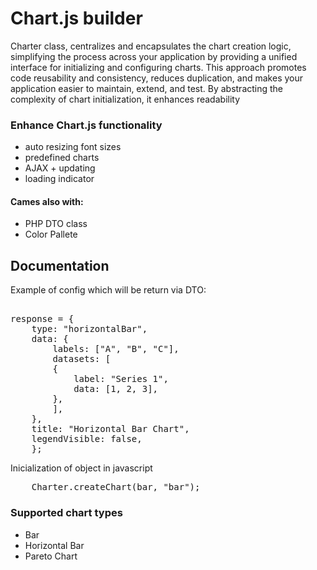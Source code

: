 # Chart.js builder

Charter class, centralizes and encapsulates the chart creation logic, simplifying the process across your application by providing a unified interface for initializing and configuring charts. This approach promotes code reusability and consistency, reduces duplication, and makes your application easier to maintain, extend, and test. By abstracting the complexity of chart initialization, it enhances readability

### Enhance Chart.js functionality

- auto resizing font sizes
- predefined charts
- AJAX + updating
- loading indicator

#### Cames also with:

- PHP DTO class
- Color Pallete

## Documentation

Example of config which will be return via DTO:

<pre> 
response = {
    type: "horizontalBar",
    data: {
        labels: ["A", "B", "C"],
        datasets: [
        {
            label: "Series 1",
            data: [1, 2, 3],
        },
        ],
    },
    title: "Horizontal Bar Chart",
    legendVisible: false,
    };
</pre>

Inicialization of object in javascript

<pre>
    Charter.createChart(bar, "bar");
</pre>

### Supported chart types

- Bar
- Horizontal Bar
- Pareto Chart
